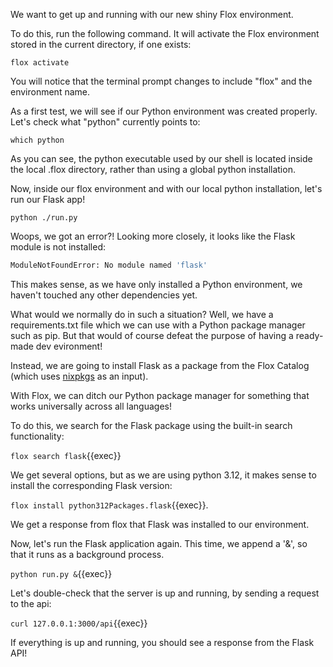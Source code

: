 We want to get up and running with our new shiny Flox environment.

To do this, run the following command. It will activate the Flox environment stored in the current directory, if one exists:

`flox activate`

You will notice that the terminal prompt changes to include "flox" and the environment name.

As a first test, we will see if our Python environment was created properly. Let's check what "python" currently points to:

`which python`

As you can see, the python executable used by our shell is located inside the local .flox directory, rather than using a global python installation.

Now, inside our flox environment and with our local python installation, let's run our Flask app!

`python ./run.py`

Woops, we got an error?! Looking more closely, it looks like the Flask module is not installed:

```bash
ModuleNotFoundError: No module named 'flask'
```

This makes sense, as we have only installed a Python environment, we haven't touched any other dependencies yet.

What would we normally do in such a situation? Well, we have a requirements.txt file which we can use with a Python package manager such as pip. But that would of course defeat the purpose of having a ready-made dev evironment!

Instead, we are going to install Flask as a package from the Flox Catalog (which uses [nixpkgs](https://github.com/NixOS/nixpkgs) as an input).

With Flox, we can ditch our Python package manager for something that works universally across all languages!

To do this, we search for the Flask package using the built-in search functionality:

`flox search flask`{{exec}}

We get several options, but as we are using python 3.12, it makes sense to install the corresponding Flask version:

`flox install python312Packages.flask`{{exec}}.

We get a response from flox that Flask was installed to our environment. 

Now, let's run the Flask application again. This time, we append a '&', so that it runs as a background process.

`python run.py &`{{exec}}

Let's double-check that the server is up and running, by sending a request to the api:

`curl 127.0.0.1:3000/api`{{exec}}

If everything is up and running, you should see a response from the Flask API!
